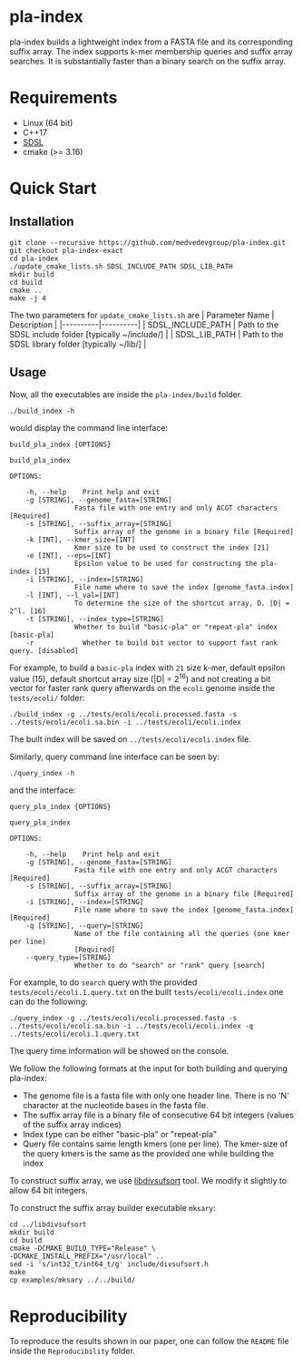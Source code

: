 # pla-index
pla-index builds a lightweight index from a FASTA file and its corresponding suffix array. The index supports k-mer membership queries and suffix array searches. It is substantially faster than a binary search on the suffix array.

# Requirements
- Linux (64 bit)
- C++17
- [SDSL](https://github.com/simongog/sdsl-lite/tree/master)
- cmake (>= 3.16)

# Quick Start

## Installation
```shell
git clone --recursive https://github.com/medvedevgroup/pla-index.git
git checkout pla-index-exact
cd pla-index
./update_cmake_lists.sh SDSL_INCLUDE_PATH SDSL_LIB_PATH
mkdir build
cd build
cmake ..
make -j 4
```
The two parameters for `update_cmake_lists.sh` are
| Parameter Name | Description |
|----------|----------|
| SDSL_INCLUDE_PATH  | Path to the SDSL include folder [typically ~/include/]   |
| SDSL_LIB_PATH  | Path to the SDSL library folder [typically ~/lib/]  |


## Usage

Now, all the executables are inside the `pla-index/build` folder. 
```shell
./build_index -h
```
would display the command line interface:
```
build_pla_index {OPTIONS}

build_pla_index

OPTIONS:

    -h, --help    Print help and exit
    -g [STRING], --genome_fasta=[STRING]
                Fasta file with one entry and only ACGT characters [Required]
    -s [STRING], --suffix_array=[STRING]
                Suffix array of the genome in a binary file [Required]
    -k [INT], --kmer_size=[INT]
                Kmer size to be used to construct the index [21]
    -e [INT], --eps=[INT]
                Epsilon value to be used for constructing the pla-index [15]
    -i [STRING], --index=[STRING]
                File name where to save the index [genome_fasta.index]
    -l [INT], --l_val=[INT]
                To determine the size of the shortcut array, D. |D| = 2^l. [16]
    -t [STRING], --index_type=[STRING]
                Whether to build "basic-pla" or "repeat-pla" index [basic-pla]
    -r            Whether to build bit vector to support fast rank query. [disabled]
```

<!-- Parameter description:

| Parameter Name | Description |
|----------|----------|
| GENOME-FASTA-FILE | Fasta file with one entry and only ACGT characters|
| SUFFIX-ARRAY-FILE  |  Suffix array for GENOME in a binary file |
| KMER-SIZE | Kmer size to be used to construct the index |
| EPS | Epsilon value to be used for constructing the pla-index |
| INDEX-NAME | File name where to save the index |
| L-VALUE | To determine the size of the shortcut array, D. &#124;D&#124; = 2<sup>l</sup> |
| INDEX-TYPE | Whether to build "basic-pla" or "repeat-pla" index |
| ENABLE-FAST-RANK | Whether to build bit vector to support fast rank query. Provide either "y" or "n" for yes and  no respectively | -->

For example, to build a `basic-pla` index with `21` size k-mer, default epsilon value (15), default shortcut array size (|D| = 2<sup>16</sup>) and not creating a bit vector for faster rank query afterwards on the `ecoli` genome inside the `tests/ecoli/` folder:
```shell
./build_index -g ../tests/ecoli/ecoli.processed.fasta -s ../tests/ecoli/ecoli.sa.bin -i ../tests/ecoli/ecoli.index
```
The built index will be saved on `../tests/ecoli/ecoli.index` file.

Similarly, query command line interface can be seen by:
```shell
./query_index -h
```
and the interface:
```
query_pla_index {OPTIONS}

query_pla_index

OPTIONS:

    -h, --help    Print help and exit
    -g [STRING], --genome_fasta=[STRING]
                Fasta file with one entry and only ACGT characters [Required]
    -s [STRING], --suffix_array=[STRING]
                Suffix array of the genome in a binary file [Required]
    -i [STRING], --index=[STRING]
                File name where to save the index [genome_fasta.index] [Required]
    -q [STRING], --query=[STRING]
                Name of the file containing all the queries (one kmer per line)
                [Required]
    --query_type=[STRING]
                Whether to do "search" or "rank" query [search]
```
<!-- 
To query the index:
```
./query_index GENOME-FASTA-FILE SUFFIX-ARRAY-FILE QUERY-FILE INDEX-NAME QUERY-TYPE
```
Parameter description:

| Parameter Name | Description |
|----------|----------|
| GENOME-FASTA-FILE | Fasta file with one entry and only ACGT characters|
| SUFFIX-ARRAY-FILE  |  Suffix array for GENOME in a binary file |
| QUERY-FILE | Name of the file containing all the queries (one kmer per line) |
| INDEX-NAME | Index file to use |
| QUERY-TYPE | Whether to do "search" or "rank" query | -->

For example, to do `search` query with the provided `tests/ecoli/ecoli.1.query.txt` on the built `tests/ecoli/ecoli.index` one can do the following:
```shell
./query_index -g ../tests/ecoli/ecoli.processed.fasta -s ../tests/ecoli/ecoli.sa.bin -i ../tests/ecoli/ecoli.index -q ../tests/ecoli/ecoli.1.query.txt
```
The query time information will be showed on the console.

We follow the following formats at the input for both building and querying pla-index:
- The genome file is a fasta file with only one header line. There is no 'N' character at the nucleotide bases in the fasta file.
- The suffix array file is a binary file of consecutive 64 bit integers (values of the suffix array indices)
- Index type can be either "basic-pla" or "repeat-pla"
- Query file contains same length kmers (one per line). The kmer-size of the query kmers is the same as the provided one while building the index

To construct suffix array, we use [libdivsufsort](https://github.com/hasin-abrar/libdivsufsort) tool. 
We modify it slightly to allow 64 bit integers. 

To construct the suffix array builder executable `mksary`:
```
cd ../libdivsufsort
mkdir build
cd build
cmake -DCMAKE_BUILD_TYPE="Release" \
-DCMAKE_INSTALL_PREFIX="/usr/local" ..
sed -i 's/int32_t/int64_t/g' include/divsufsort.h
make
cp examples/mksary ../../build/
```

# Reproducibility

To reproduce the results shown in our paper, one can follow the `README` file inside the `Reproducibility` folder.


